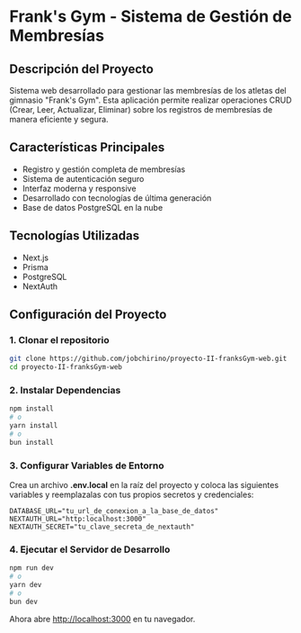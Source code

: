 # Frank's Gym - Sistema de Gestión de Membresías

## Descripción del Proyecto
Sistema web desarrollado para gestionar las membresías de los atletas del gimnasio "Frank's Gym". Esta aplicación permite realizar operaciones CRUD (Crear, Leer, Actualizar, Eliminar) sobre los registros de membresías de manera eficiente y segura.

## Características Principales
- Registro y gestión completa de membresías
- Sistema de autenticación seguro
- Interfaz moderna y responsive
- Desarrollado con tecnologías de última generación
- Base de datos PostgreSQL en la nube

## Tecnologías Utilizadas
- Next.js 
- Prisma
- PostgreSQL
- NextAuth

## Configuración del Proyecto

### 1. Clonar el repositorio

```bash
git clone https://github.com/jobchirino/proyecto-II-franksGym-web.git
cd proyecto-II-franksGym-web
```

### 2. Instalar Dependencias
```bash
npm install
# o 
yarn install
# o 
bun install

```

### 3. Configurar Variables de Entorno
Crea un archivo **.env.local** en la raíz del proyecto y coloca las siguientes variables y reemplazalas con tus propios secretos y credenciales:

```env
DATABASE_URL="tu_url_de_conexion_a_la_base_de_datos"
NEXTAUTH_URL="http:localhost:3000"
NEXTAUTH_SECRET="tu_clave_secreta_de_nextauth"
```

### 4. Ejecutar el Servidor de Desarrollo

```bash
npm run dev
# o
yarn dev
# o
bun dev
```

Ahora abre [http://localhost:3000](http://localhost:3000) en tu navegador.
